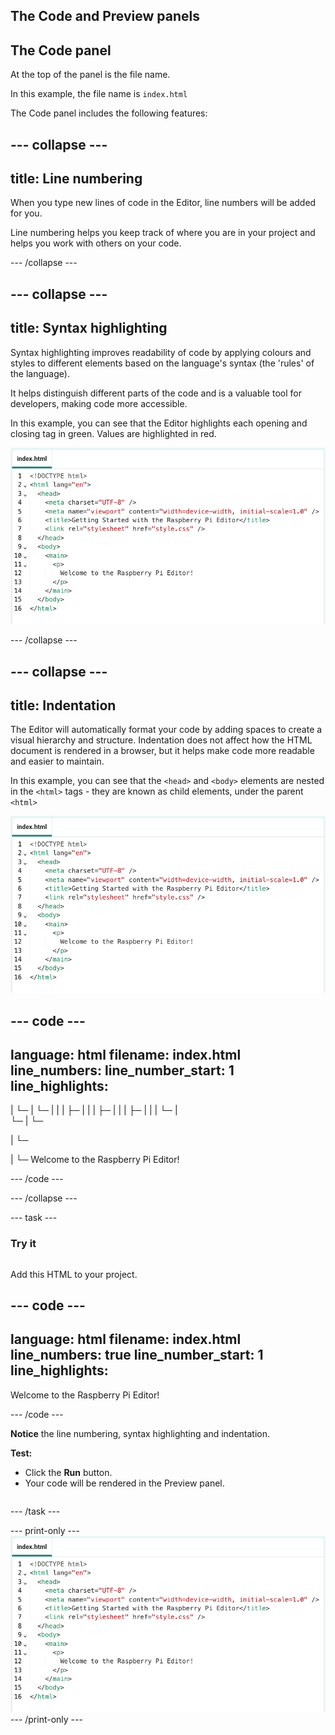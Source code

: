 ## The Code and Preview panels

## The Code panel

At the top of the panel is the file name. 

In this example, the file name is `index.html`

The Code panel includes the following features: 

--- collapse ---
---
title: Line numbering
---

When you type new lines of code in the Editor, line numbers will be added for you. 

Line numbering helps you keep track of where you are in your project and helps you work with others on your code.

--- /collapse ---

--- collapse ---
---
title: Syntax highlighting
---

Syntax highlighting improves readability of code by applying colours and styles to different elements based on the language's syntax (the 'rules' of the language). 

It helps distinguish different parts of the code and is a valuable tool for developers, making code more accessible.

In this example, you can see that the Editor highlights each opening and closing tag in green. Values are highlighted in red.

![HTML code in the Editor](images/index_code.png)

--- /collapse ---

--- collapse ---
---
title: Indentation
---

The Editor will automatically format your code by adding spaces to create a visual hierarchy and structure. Indentation does not affect how the HTML document is rendered in a browser, but it helps make code more readable and easier to maintain.

In this example, you can see that the `<head>` and `<body>` elements are nested in the `<html>` tags - they are known as child elements, under the parent `<html>`

![HTML code in the Editor](images/index_code.png)

--- code ---
---
language: html
filename: index.html
line_numbers: 
line_number_start: 1
line_highlights:
---

<!DOCTYPE html>
|
└─ <html lang="en">
   |
   └─ <head>
   |  |
   |  ├─ <meta charset="UTF-8" />
   |  |
   |  ├─ <meta name="viewport" content="width=device-width, initial-scale=1.0" />
   |  |
   |  ├─ <title>Getting Started with the Raspberry Pi Editor</title>
   |  |
   |  └─ <link rel="stylesheet" href="style.css" />
   |  
   └─ <body>
      |
      └─ <main>
         |
         └─ <p>
            |
            └─ Welcome to the Raspberry Pi Editor!


--- /code ---

--- /collapse ---

--- task ---

### Try it
<div style="display: flex; flex-wrap: wrap">
<div style="flex-basis: 175px; flex-grow: 1">  

Add this HTML to your project.

--- code ---
---
language: html
filename: index.html
line_numbers: true
line_number_start: 1
line_highlights:
---

<!DOCTYPE html>
<html lang="en">
  <head>
    <meta charset="UTF-8" />
    <meta name="viewport" content="width=device-width, initial-scale=1.0" />
    <title>Getting Started with the Raspberry Pi Editor</title>
    <link rel="stylesheet" href="style.css" />
  </head>
  <body>
    <main>
      <p>
        Welcome to the Raspberry Pi Editor!
      </p>
    </main>
  </body>
</html>

--- /code ---

**Notice** the line numbering, syntax highlighting and indentation.

**Test:** 

+ Click the **Run** button.
+ Your code will be rendered in the Preview panel.

</div>
</div>

--- /task ---


--- print-only ---
![HTML code in the Code panel](images/index_code.png)
--- /print-only ---